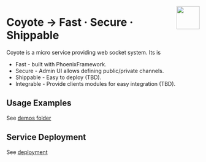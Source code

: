 <p href="https://aimeos.org/">
  <img src="https://png.icons8.com/color/50/000000/overwolf.png" align="right" height="60" />
</p>

# Coyote → Fast · Secure · Shippable

Coyote is a micro service providing web socket system. Its is

* Fast - built with PhoenixFramework.
* Secure - Admin UI allows defining public/private channels.
* Shippable - Easy to deploy (TBD).
* Integrable - Provide clients modules for easy integration (TBD).

## Usage Examples

See [demos folder](demos)

## Service Deployment

See [deployment](server/deployment)
